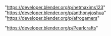 "https://developer.blender.org/p/netmaxims123"
"https://developer.blender.org/p/anthonyjoshua"
"https://developer.blender.org/p/afrogamers"
 
"https://developer.blender.org/p/Pearlcrafts"
 

